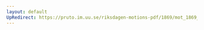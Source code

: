 ```yaml
---
layout: default
UpRedirect: https://pruto.im.uu.se/riksdagen-motions-pdf/1869/mot_1869__ak__214.pdf
---
```

